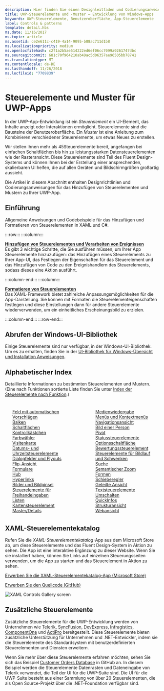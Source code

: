 ```yaml
---
description: Hier finden Sie einen Designleitfaden und Codierungsanweisungen für das Hinzufügen von Steuerelementen und Mustern zu Ihrer UWP-App. Sie finden mehr als 45leistungsstarke Steuerelemente für die Verwendung mit Ihrer App.
title: UWP-Steuerelemente und -Muster – Entwicklung von Windows-Apps
keywords: UWP-Steuerelemente, Benutzeroberfläche, App-Steuerelemente
label: Controls & patterns
template: detail.hbs
ms.date: 11/16/2017
ms.topic: article
ms.assetid: ce2e611c-c419-4a14-9095-b88ac711d1b8
ms.localizationpriority: medium
ms.openlocfilehash: c2f1a2b5ae514222ed6ef06cc7099a0261747dbc
ms.sourcegitcommit: 681c70f964210ab49ac5d06357ae96505bb78741
ms.translationtype: MT
ms.contentlocale: de-DE
ms.lasthandoff: 11/26/2018
ms.locfileid: "7709839"
---
```

# <a name="controls-and-patterns-for-uwp-apps"></a>Steuerelemente und Muster für UWP-Apps
 

In der UWP-App-Entwicklung ist ein <i>Steuerelement</i> ein UI-Element, das Inhalte anzeigt oder Interaktionen ermöglicht. Steuerelemente sind die Bausteine der Benutzeroberfläche. Ein <i>Muster</i> ist eine Anleitung zum Kombinieren verschiedener Steuerelemente, um etwas Neues zu erstellen.

Wir stellen Ihnen mehr als 45Steuerelemente bereit, angefangen bei einfachen Schaltflächen bis hin zu leistungsstarken Datensteuerelementen wie der Rasteransicht.  Diese Steuerelemente sind Teil des Fluent Design-Systems und können Ihnen bei der Erstellung einer ansprechenden, skalierbaren UI helfen, die auf allen Geräten und Bildschirmgrößen großartig aussieht. 

Die Artikel in diesem Abschnitt enthalten Designrichtlinien und Codierungsanweisungen für das Hinzufügen von Steuerelementen und Mustern zu Ihrer UWP-App. 

## <a name="intro"></a>Einführung

Allgemeine Anweisungen und Codebeispiele für das Hinzufügen und Formatieren von Steuerelementen in XAML und C#.

:::row:::
    :::column:::
      <p><b><a href="controls-and-events-intro.md">Hinzufügen von Steuerelementen und Verarbeiten von Ereignissen</a></b> <br/>
Es gibt 3 wichtige Schritte, die Sie ausführen müssen, um Ihrer App Steuerelemente hinzuzufügen: das Hinzufügen eines Steuerelements zu Ihrer App-UI, das Festlegen der Eigenschaften für das Steuerelement und das Hinzufügen von Code zu den Ereignishandlern des Steuerelements, sodass dieses eine Aktion ausführt.</p>
    :::column-end:::
    :::column:::
      <p><b><a href="xaml-styles.md">Formatieren von Steuerelementen</a></b> <br/>
Das XAML-Framework bietet zahlreiche Anpassungsmöglichkeiten für die App-Darstellung. Sie können mit Formaten die Steuerelementeigenschaften festlegen und diese Einstellungen dann für andere Steuerelemente wiederverwenden, um ein einheitliches Erscheinungsbild zu erzielen.</p>
    :::column-end:::
:::row-end:::

## <a name="get-the-windows-ui-library"></a>Abrufen der Windows-UI-Bibliothek
Einige Steuerelemente sind nur verfügbar, in der Windows-UI-Bibliothek. Um es zu erhalten, finden Sie in der [UI-Bibliothek für Windows-Übersicht und Installation Anweisungen](/uwp/toolkits/winui/).

## <a name="alphabetical-index"></a>Alphabetischer Index 

Detaillierte Informationen zu bestimmten Steuerelementen und Mustern. (Eine nach Funktionen sortierte Liste finden Sie unter <a href="controls-by-function.md">Index der Steuerelemente nach Funktion</a>.)

<div style="column-count: 2; column-gap: 40px; margin-top: 40px;" >
<ul style="margin-top: 0px; padding-top: 0px; list-style-type: none;">
<li style="list-style-type: none;"><a href="auto-suggest-box.md">Feld mit automatischen Vorschlägen</a></li>

<li style="list-style-type: none;"><a href="app-bars.md">Balken</a></li>

<li style="list-style-type: none;"><a href="buttons.md">Schaltflächen</a></li>

<li style="list-style-type: none;"><a href="checkbox.md">Kontrollkästchen </a></li>

<li style="list-style-type: none;"><a href="color-picker.md">Farbwähler</a></li>

<li style="list-style-type: none;"><a href="contact-card.md">Visitenkarte</a></li>

<li style="list-style-type: none;"><a href="date-and-time.md">Datums- und Uhrzeitsteuerelemente</a></li>

<li style="list-style-type: none;"><a href="dialogs-and-flyouts/index.md">Dialogfelder und Flyouts</a></li>

<li style="list-style-type: none;"><a href="flipview.md">Flip-Ansicht</a></li>

<li style="list-style-type: none;"><a href="forms.md">Formulare</a></li>

<li style="list-style-type: none;"><a href="hub.md">Hub</a></li>

<li style="list-style-type: none;"><a href="hyperlinks.md">Hyperlinks</a></li>

<li style="list-style-type: none;"><a href="images-imagebrushes.md">Bilder und Bildpinsel</a></li>

<li style="list-style-type: none;"><a href="inking-controls.md">Steuerelemente für Freihandeingaben</a></li>

<li style="list-style-type: none;"><a href="lists.md">Listen</a></li>

<li style="list-style-type: none;"><a href="../../maps-and-location/controls-map.md">Kartensteuerelement</a></li>

<li style="list-style-type: none;"><a href="master-details.md">Master/Details</a></li>

<li style="list-style-type: none;"><a href="media-playback.md">Medienwiedergabe</a></li>

<li style="list-style-type: none;"><a href="menus.md">Menüs und Kontextmenüs</a></li>

<li style="list-style-type: none;"><a href="navigationview.md">Navigationsansicht</a></li>

<li style="list-style-type: none;"><a href="person-picture.md">Bild einer Person</a></li>

<li style="list-style-type: none;"><a href="pivot.md">Pivot</a></li>

<li style="list-style-type: none;"><a href="progress-controls.md">Statussteuerelemente</a></li>

<li style="list-style-type: none;"><a href="radio-button.md">Optionsschaltfläche</a></li>

<li style="list-style-type: none;"><a href="rating.md">Bewertungssteuerelement</a></li>

<li style="list-style-type: none;"><a href="scroll-controls.md">Steuerelemente für Bildlauf und Schwenken</a></li>

<li style="list-style-type: none;"><a href="search.md">Suche</a></li>

<li style="list-style-type: none;"><a href="semantic-zoom.md">Semantischer Zoom</a></li>

<li style="list-style-type: none;"><a href="shapes.md">Formen</a></li>

<li style="list-style-type: none;"><a href="slider.md">Schieberegler</a></li>

<li style="list-style-type: none;"><a href="split-view.md">Geteilte Ansicht</a></li>

<li style="list-style-type: none;"><a href="text-controls.md">Textsteuerelemente</a></li>


<li style="list-style-type: none;"><a href="toggles.md">Umschalten</a></li>
<li style="list-style-type: none;"><a href="tooltips.md">QuickInfos</a></li>

<li style="list-style-type: none;"><a href="tree-view.md">Strukturansicht</a></li>

<li style="list-style-type: none;"><a href="web-view.md">Webansicht</a></li>
</ul>
</div>

## <a name="xaml-controls-gallery"></a>XAML-Steuerelementekatalog

Rufen Sie die _XAML-Steuerelementekatalog_-App aus dem Microsoft Store ab, um diese Steuerelemente und das Fluent Design-System in Aktion zu sehen. Die App ist eine interaktive Ergänzung zu dieser Website. Wenn Sie sie installiert haben, können Sie Links auf einzelnen Steuerungsseiten verwenden, um die App zu starten und das Steuerelement in Aktion zu sehen.

<a href="https://www.microsoft.com/store/productId/9MSVH128X2ZT">Erwerben Sie die XAML-Steuerelementekatalog-App (Microsoft Store)</a>

<a href="https://github.com/Microsoft/Windows-universal-samples/tree/master/Samples/XamlUIBasics">Erwerben Sie den Quellcode (GitHub)</a>

<img src="images/xaml-controls-gallery.png" alt="XAML Controls Gallery screen" />

## <a name="additional-controls"></a>Zusätzliche Steuerelemente

Zusätzliche Steuerelemente für die UWP-Entwicklung werden von Unternehmen wie <a href="http://www.telerik.com/">Telerik</a>, <a href="https://www.syncfusion.com/products/uwp">SyncFusion</a>, <a href="https://www.devexpress.com/Products/NET/Controls/Win10Apps/">DevExpress</a>, <a href="http://www.infragistics.com/products/universal-windows-platform">Infragistics</a>, <a href="https://www.componentone.com/Studio/Platform/UWP">ComponentOne</a> und <a href="http://www.actiprosoftware.com/products/controls/universal">ActiPro</a> bereitgestellt. Diese Steuerelemente bieten zusätzliche Unterstützung für Unternehmen und .NET-Entwickler, indem sie die Steuerelemente des Standardsystem mit benutzerdefinierten Steuerelementen und Diensten erweitern.  

Wenn Sie mehr über diese Steuerelemente erfahren möchten, sehen Sie sich das Beispiel <a href="https://github.com/Microsoft/Windows-appsample-customers-orders-database">Customer Orders Database</a> in GitHub an. In diesem Beispiel werden die Steuerelemente Datenrasten und Dateneingabe von Telerik verwendet, die Teil der UI für die UWP-Suite sind. Die UI für die UWP-Suite besteht aus einer Sammlung von über 20 Steuerelementen, die als Open Source-Projekt über die .NET-Foundation verfügbar sind.
